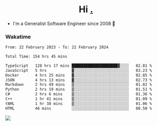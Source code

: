 <h1 align="center">Hi <a href="https://www.hackerrank.com/erasmosaraujo">.</a></h1>
 
- I'm a Generalist Software Engineer  since 2008 🚀
<!--  
<p align="left">
  <a href="https://github.com/erasmosoares/github-readme-stats">
    <img
      align="center"
      src="https://github-readme-stats.vercel.app/api/top-langs/?username=erasmosoares&theme=radical&layout=compact"
    />
  </a>
  <a href="https://github.com/erasmosoares/github-readme-stats">
    [![Harlok's WakaTime stats](https://github-readme-stats.vercel.app/api/wakatime?username=ffflabs)](https://github.com/anuraghazra/github-readme-stats)
  </a>
</p>

<!--
 ### Repo 
 
<p align="left">
 <a href="https://github.com/erasmosoares/github-readme-stats">
    <img
      align="center"
      height="165"
      src="https://github-readme-stats.vercel.app/api/pin?username=erasmosoares&repo=sample-node&title_color=fff&icon_color=f9f9f9&text_color=9f9f9f&bg_color=151515"
    />
  </a>
  <a href="https://github.com/erasmosoares/github-readme-stats">
    <img
      align="center"
      height="165"
      src="https://github-readme-stats.vercel.app/api/pin?username=erasmosoares&repo=sample-node&title_color=fff&icon_color=f9f9f9&text_color=9f9f9f&bg_color=151515"
    />
  </a>
</p>
-->

 ### Wakatime 

<!--START_SECTION:waka-->

```txt
From: 22 February 2023 - To: 22 February 2024

Total Time: 154 hrs 45 mins

TypeScript   128 hrs 17 mins ████████████████████▓░░░░   82.81 %
JavaScript   5 hrs           ▓░░░░░░░░░░░░░░░░░░░░░░░░   03.23 %
Docker       4 hrs 25 mins   ▓░░░░░░░░░░░░░░░░░░░░░░░░   02.85 %
JSON         4 hrs 13 mins   ▓░░░░░░░░░░░░░░░░░░░░░░░░   02.73 %
Markdown     2 hrs 49 mins   ▒░░░░░░░░░░░░░░░░░░░░░░░░   01.82 %
Python       2 hrs 19 mins   ▒░░░░░░░░░░░░░░░░░░░░░░░░   01.51 %
C#           2 hrs 6 mins    ▒░░░░░░░░░░░░░░░░░░░░░░░░   01.36 %
C++          1 hr 41 mins    ▒░░░░░░░░░░░░░░░░░░░░░░░░   01.09 %
YAML         1 hr 38 mins    ▒░░░░░░░░░░░░░░░░░░░░░░░░   01.06 %
HTML         46 mins         ░░░░░░░░░░░░░░░░░░░░░░░░░   00.50 %
```

<!--END_SECTION:waka-->

![](https://komarev.com/ghpvc/?username=erasmosoares&color=brightgreen)
